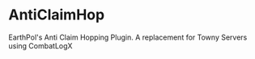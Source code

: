 # AntiClaimHop
EarthPol's Anti Claim Hopping Plugin. A replacement for Towny Servers using CombatLogX
